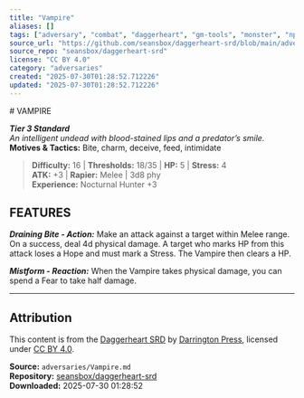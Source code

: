 ```yaml
---
title: "Vampire"
aliases: []
tags: ["adversary", "combat", "daggerheart", "gm-tools", "monster", "npc", "reference", "srd", "ttrpg"]
source_url: "https://github.com/seansbox/daggerheart-srd/blob/main/adversaries/Vampire.md"
source_repo: "seansbox/daggerheart-srd"
license: "CC BY 4.0"
category: "adversaries"
created: "2025-07-30T01:28:52.712226"
updated: "2025-07-30T01:28:52.712226"
---
```


﻿# VAMPIRE

***Tier 3 Standard***  
*An intelligent undead with blood-stained lips and a predator’s smile.*  
**Motives & Tactics:** Bite, charm, deceive, feed, intimidate

> **Difficulty:** 16 | **Thresholds:** 18/35 | **HP:** 5 | **Stress:** 4  
> **ATK:** +3 | **Rapier:** Melee | 3d8 phy  
> **Experience:** Nocturnal Hunter +3

## FEATURES

***Draining Bite - Action:*** Make an attack against a target within Melee range. On a success, deal 4d physical damage. A target who marks HP from this attack loses a Hope and must mark a Stress. The Vampire then clears a HP.

***Mistform - Reaction:*** When the Vampire takes physical damage, you can spend a Fear to take half damage.

---

## Attribution

This content is from the [Daggerheart SRD](https://github.com/seansbox/daggerheart-srd/blob/main/adversaries/Vampire.md) by [Darrington Press](https://darringtonpress.com/), licensed under [CC BY 4.0](https://creativecommons.org/licenses/by/4.0/).

**Source:** `adversaries/Vampire.md`  
**Repository:** [seansbox/daggerheart-srd](https://github.com/seansbox/daggerheart-srd)  
**Downloaded:** 2025-07-30 01:28:52

